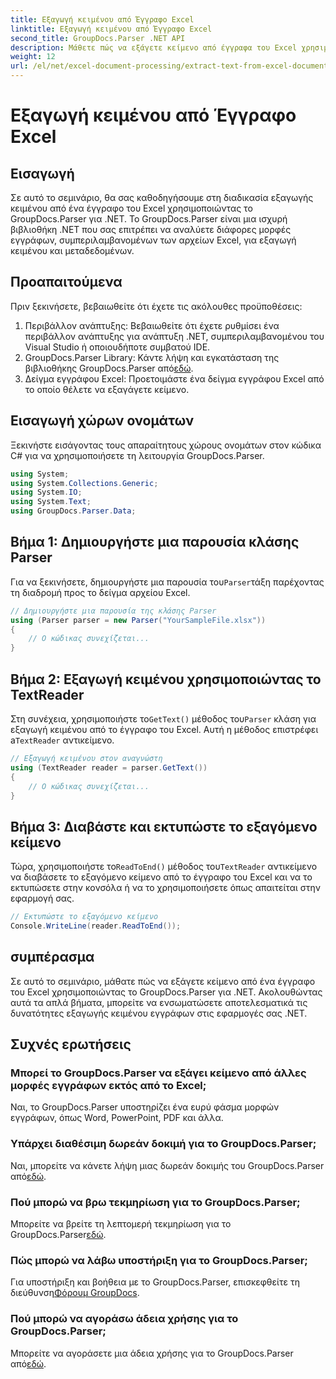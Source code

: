 ```yaml
---
title: Εξαγωγή κειμένου από Έγγραφο Excel
linktitle: Εξαγωγή κειμένου από Έγγραφο Excel
second_title: GroupDocs.Parser .NET API
description: Μάθετε πώς να εξάγετε κείμενο από έγγραφα του Excel χρησιμοποιώντας το GroupDocs.Parser για .NET με απλά βήματα.
weight: 12
url: /el/net/excel-document-processing/extract-text-from-excel-document/
---
```


# Εξαγωγή κειμένου από Έγγραφο Excel

## Εισαγωγή
Σε αυτό το σεμινάριο, θα σας καθοδηγήσουμε στη διαδικασία εξαγωγής κειμένου από ένα έγγραφο του Excel χρησιμοποιώντας το GroupDocs.Parser για .NET. Το GroupDocs.Parser είναι μια ισχυρή βιβλιοθήκη .NET που σας επιτρέπει να αναλύετε διάφορες μορφές εγγράφων, συμπεριλαμβανομένων των αρχείων Excel, για εξαγωγή κειμένου και μεταδεδομένων.
## Προαπαιτούμενα
Πριν ξεκινήσετε, βεβαιωθείτε ότι έχετε τις ακόλουθες προϋποθέσεις:
1. Περιβάλλον ανάπτυξης: Βεβαιωθείτε ότι έχετε ρυθμίσει ένα περιβάλλον ανάπτυξης για ανάπτυξη .NET, συμπεριλαμβανομένου του Visual Studio ή οποιουδήποτε συμβατού IDE.
2.  GroupDocs.Parser Library: Κάντε λήψη και εγκατάσταση της βιβλιοθήκης GroupDocs.Parser από[εδώ](https://releases.groupdocs.com/parser/net/).
3. Δείγμα εγγράφου Excel: Προετοιμάστε ένα δείγμα εγγράφου Excel από το οποίο θέλετε να εξαγάγετε κείμενο.

## Εισαγωγή χώρων ονομάτων
Ξεκινήστε εισάγοντας τους απαραίτητους χώρους ονομάτων στον κώδικα C# για να χρησιμοποιήσετε τη λειτουργία GroupDocs.Parser.
```csharp
using System;
using System.Collections.Generic;
using System.IO;
using System.Text;
using GroupDocs.Parser.Data;
```
## Βήμα 1: Δημιουργήστε μια παρουσία κλάσης Parser
 Για να ξεκινήσετε, δημιουργήστε μια παρουσία του`Parser`τάξη παρέχοντας τη διαδρομή προς το δείγμα αρχείου Excel.
```csharp
// Δημιουργήστε μια παρουσία της κλάσης Parser
using (Parser parser = new Parser("YourSampleFile.xlsx"))
{
    // Ο κώδικας συνεχίζεται...
}
```
## Βήμα 2: Εξαγωγή κειμένου χρησιμοποιώντας το TextReader
 Στη συνέχεια, χρησιμοποιήστε το`GetText()` μέθοδος του`Parser` κλάση για εξαγωγή κειμένου από το έγγραφο του Excel. Αυτή η μέθοδος επιστρέφει a`TextReader` αντικείμενο.
```csharp
// Εξαγωγή κειμένου στον αναγνώστη
using (TextReader reader = parser.GetText())
{
    // Ο κώδικας συνεχίζεται...
}
```
## Βήμα 3: Διαβάστε και εκτυπώστε το εξαγόμενο κείμενο
 Τώρα, χρησιμοποιήστε το`ReadToEnd()` μέθοδος του`TextReader` αντικείμενο να διαβάσετε το εξαγόμενο κείμενο από το έγγραφο του Excel και να το εκτυπώσετε στην κονσόλα ή να το χρησιμοποιήσετε όπως απαιτείται στην εφαρμογή σας.
```csharp
// Εκτυπώστε το εξαγόμενο κείμενο
Console.WriteLine(reader.ReadToEnd());
```

## συμπέρασμα
Σε αυτό το σεμινάριο, μάθατε πώς να εξάγετε κείμενο από ένα έγγραφο του Excel χρησιμοποιώντας το GroupDocs.Parser για .NET. Ακολουθώντας αυτά τα απλά βήματα, μπορείτε να ενσωματώσετε αποτελεσματικά τις δυνατότητες εξαγωγής κειμένου εγγράφων στις εφαρμογές σας .NET.

## Συχνές ερωτήσεις
### Μπορεί το GroupDocs.Parser να εξάγει κείμενο από άλλες μορφές εγγράφων εκτός από το Excel;
Ναι, το GroupDocs.Parser υποστηρίζει ένα ευρύ φάσμα μορφών εγγράφων, όπως Word, PowerPoint, PDF και άλλα.
### Υπάρχει διαθέσιμη δωρεάν δοκιμή για το GroupDocs.Parser;
 Ναι, μπορείτε να κάνετε λήψη μιας δωρεάν δοκιμής του GroupDocs.Parser από[εδώ](https://releases.groupdocs.com/).
### Πού μπορώ να βρω τεκμηρίωση για το GroupDocs.Parser;
 Μπορείτε να βρείτε τη λεπτομερή τεκμηρίωση για το GroupDocs.Parser[εδώ](https://tutorials.groupdocs.com/parser/net/).
### Πώς μπορώ να λάβω υποστήριξη για το GroupDocs.Parser;
Για υποστήριξη και βοήθεια με το GroupDocs.Parser, επισκεφθείτε τη διεύθυνση[Φόρουμ GroupDocs](https://forum.groupdocs.com/c/parser/17).
### Πού μπορώ να αγοράσω άδεια χρήσης για το GroupDocs.Parser;
 Μπορείτε να αγοράσετε μια άδεια χρήσης για το GroupDocs.Parser από[εδώ](https://purchase.groupdocs.com/buy).